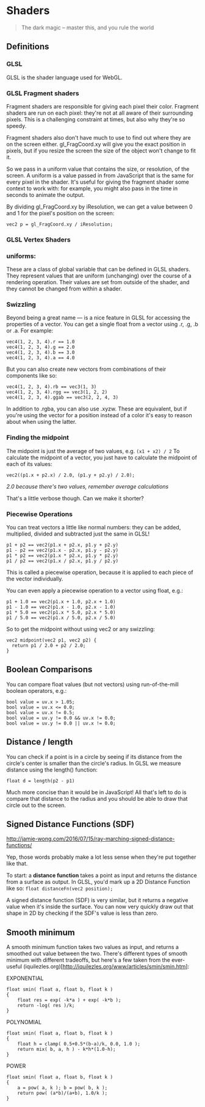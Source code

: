 # Shaders
> The dark magic – master this, and you rule the world

## Definitions
### GLSL
GLSL is the shader language used for WebGL.

### GLSL Fragment shaders
Fragment shaders are responsible for giving each pixel their color.
Fragment shaders are run on each pixel: they're not at all aware of their surrounding pixels. This is a challenging constraint at times, but also why they're so speedy.

Fragment shaders also don't have much to use to find out where they are on the screen either. gl_FragCoord.xy will give you the exact position in pixels, but if you resize the screen the size of the object won't change to fit it.

So we pass in a uniform value that contains the size, or resolution, of the screen. A uniform is a value passed in from JavaScript that is the same for every pixel in the shader. It's useful for giving the fragment shader some context to work with: for example, you might also pass in the time in seconds to animate the output.

By dividing gl_FragCoord.xy by iResolution, we can get a value between 0 and 1 for the pixel's position on the screen:
```
vec2 p = gl_FragCoord.xy / iResolution;
```

### GLSL Vertex Shaders 

### uniforms:
These are a class of global variable that can be defined in GLSL shaders. They represent values that are uniform (unchanging) over the course of a rendering operation. Their values are set from outside of the shader, and they cannot be changed from within a shader.

### Swizzling
Beyond being a great name — is a nice feature in GLSL for accessing the properties of a vector.
You can get a single float from a vector using .r, .g, .b or .a. For example:

```
vec4(1, 2, 3, 4).r == 1.0
vec4(1, 2, 3, 4).g == 2.0
vec4(1, 2, 3, 4).b == 3.0
vec4(1, 2, 3, 4).a == 4.0
```

But you can also create new vectors from combinations of their components like so:
```
vec4(1, 2, 3, 4).rb == vec3(1, 3)
vec4(1, 2, 3, 4).rgg == vec3(1, 2, 2)
vec4(1, 2, 3, 4).ggab == vec3(2, 2, 4, 3)
```
In addition to .rgba, you can also use .xyzw. These are equivalent, but if you're using the vector for a position instead of a color it's easy to reason about when using the latter.

### Finding the midpoint
The midpoint is just the average of two values, e.g. ```(x1 + x2) / 2```
To calculate the midpoint of a vector, you just have to calculate the midpoint of each of its values:
```
vec2((p1.x + p2.x) / 2.0, (p1.y + p2.y) / 2.0);
```
*2.0 because there's two values, remember average calculations*

That's a little verbose though. Can we make it shorter?

### Piecewise Operations
You can treat vectors a little like normal numbers: they can be added, multiplied, divided and subtracted just the same in GLSL!
```
p1 + p2 == vec2(p1.x + p2.x, p1.y + p2.y)
p1 - p2 == vec2(p1.x - p2.x, p1.y - p2.y)
p1 * p2 == vec2(p1.x * p2.x, p1.y * p2.y)
p1 / p2 == vec2(p1.x / p2.x, p1.y / p2.y)
```
This is called a piecewise operation, because it is applied to each piece of the vector individually.

You can even apply a piecewise operation to a vector using float, e.g.:
```
p1 + 1.0 == vec2(p1.x + 1.0, p2.x + 1.0)
p1 - 1.0 == vec2(p1.x - 1.0, p2.x - 1.0)
p1 * 5.0 == vec2(p1.x * 5.0, p2.x * 5.0)
p1 / 5.0 == vec2(p1.x / 5.0, p2.x / 5.0)
```

So to get the midpoint without using vec2 or any swizzling:
```
vec2 midpoint(vec2 p1, vec2 p2) {
  return p1 / 2.0 + p2 / 2.0;
}
```

## Boolean Comparisons
You can compare float values (but not vectors) using run-of-the-mill boolean operators, e.g.:
```
bool value = uv.x > 1.05;
bool value = uv.x <= 0.0;
bool value = uv.x != 0.5;
bool value = uv.y != 0.0 && uv.x != 0.0;
bool value = uv.y != 0.0 || uv.x != 0.0;
```

## Distance / length
You can check if a point is in a circle by seeing if its distance from the circle's center is smaller than the circle's radius. In GLSL we measure distance using the length() function:
```
float d = length(p2 - p1)
```
Much more concise than it would be in JavaScript!
All that's left to do is compare that distance to the radius and you should be able to draw that circle out to the screen.

## Signed Distance Functions (SDF)
http://jamie-wong.com/2016/07/15/ray-marching-signed-distance-functions/

Yep, those words probably make a lot less sense when they're put together like that.

To start: a **distance function** takes a point as input and returns the distance from a surface as output. In GLSL, you'd mark up a 2D Distance Function like so: ```float distanceFn(vec2 position);```

A signed distance function (SDF) is very similar, but it returns a negative value when it's inside the surface. You can now very quickly draw out that shape in 2D by checking if the SDF's value is less than zero.

## Smooth minimum
A smooth minimum function takes two values as input, and returns a smoothed out value between the two.
There's different types of smooth minimum with different tradeoffs, but here's a few taken from the ever-useful (iquilezles.org)[http://iquilezles.org/www/articles/smin/smin.htm]:

EXPONENTIAL
```
float smin( float a, float b, float k )
{
    float res = exp( -k*a ) + exp( -k*b );
    return -log( res )/k;
}
```

POLYNOMIAL
```
float smin( float a, float b, float k )
{
    float h = clamp( 0.5+0.5*(b-a)/k, 0.0, 1.0 );
    return mix( b, a, h ) - k*h*(1.0-h);
}
```

POWER
```
float smin( float a, float b, float k )
{
    a = pow( a, k ); b = pow( b, k );
    return pow( (a*b)/(a+b), 1.0/k );
}
```
